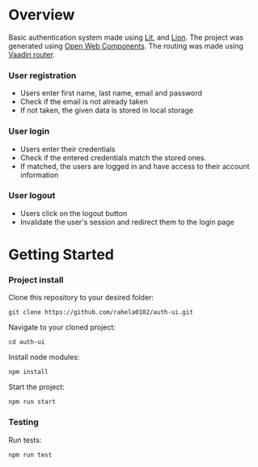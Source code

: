 # Overview

Basic authentication system made using [Lit](https://lit.dev/), and [Lion](https://lion-web.netlify.app/). The project was generated using [Open Web Components](https://open-wc.org/docs/development/generator/). The routing was made using [Vaadin router](https://github.com/vaadin/router).

### User registration

- Users enter first name, last name, email and password
- Check if the email is not already taken
- If not taken, the given data is stored in local storage

### User login

- Users enter their credentials
- Check if the entered credentials match the stored ones.
- If matched, the users are logged in and have access to their account information

### User logout

- Users click on the logout button
- Invalidate the user's session and redirect them to the login page

# Getting Started

### Project install

Clone this repository to your desired folder:

```
git clone https://github.com/rahela0102/auth-ui.git
```

Navigate to your cloned project:

```
cd auth-ui
```

Install node modules:

```
npm install
```

Start the project:

```
npm run start
```

### Testing

Run tests:

```
npm run test
```
